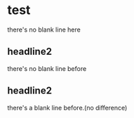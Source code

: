 # test
there's no blank line here

## headline2
there's no blank line before

## headline2

there's a blank line before.(no difference)
